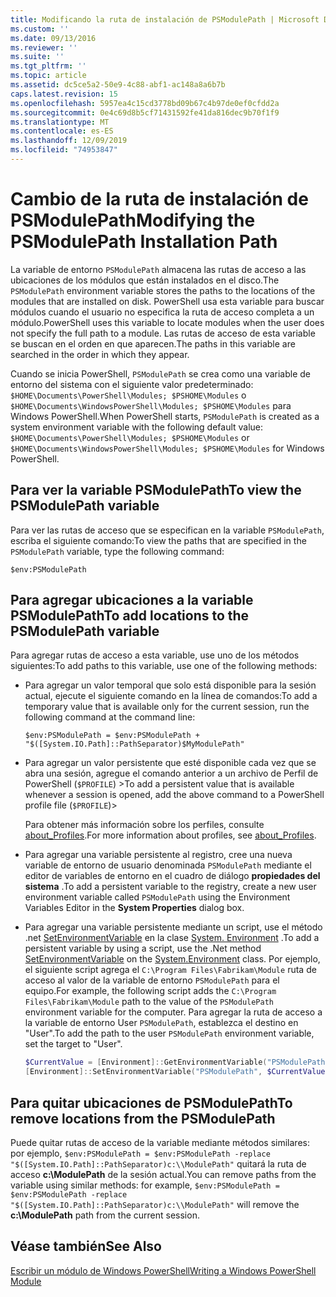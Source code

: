 ```yaml
---
title: Modificando la ruta de instalación de PSModulePath | Microsoft Docs
ms.custom: ''
ms.date: 09/13/2016
ms.reviewer: ''
ms.suite: ''
ms.tgt_pltfrm: ''
ms.topic: article
ms.assetid: dc5ce5a2-50e9-4c88-abf1-ac148a8a6b7b
caps.latest.revision: 15
ms.openlocfilehash: 5957ea4c15cd3778bd09b67c4b97de0ef0cfdd2a
ms.sourcegitcommit: 0e4c69d8b5cf71431592fe41da816dec9b70f1f9
ms.translationtype: MT
ms.contentlocale: es-ES
ms.lasthandoff: 12/09/2019
ms.locfileid: "74953847"
---
```

# <a name="modifying-the-psmodulepath-installation-path"></a><span data-ttu-id="b56fe-102">Cambio de la ruta de instalación de PSModulePath</span><span class="sxs-lookup"><span data-stu-id="b56fe-102">Modifying the PSModulePath Installation Path</span></span>

<span data-ttu-id="b56fe-103">La variable de entorno `PSModulePath` almacena las rutas de acceso a las ubicaciones de los módulos que están instalados en el disco.</span><span class="sxs-lookup"><span data-stu-id="b56fe-103">The `PSModulePath` environment variable stores the paths to the locations of the modules that are installed on disk.</span></span> <span data-ttu-id="b56fe-104">PowerShell usa esta variable para buscar módulos cuando el usuario no especifica la ruta de acceso completa a un módulo.</span><span class="sxs-lookup"><span data-stu-id="b56fe-104">PowerShell uses this variable to locate modules when the user does not specify the full path to a module.</span></span> <span data-ttu-id="b56fe-105">Las rutas de acceso de esta variable se buscan en el orden en que aparecen.</span><span class="sxs-lookup"><span data-stu-id="b56fe-105">The paths in this variable are searched in the order in which they appear.</span></span>

<span data-ttu-id="b56fe-106">Cuando se inicia PowerShell, `PSModulePath` se crea como una variable de entorno del sistema con el siguiente valor predeterminado: `$HOME\Documents\PowerShell\Modules; $PSHOME\Modules` o `$HOME\Documents\WindowsPowerShell\Modules; $PSHOME\Modules` para Windows PowerShell.</span><span class="sxs-lookup"><span data-stu-id="b56fe-106">When PowerShell starts, `PSModulePath` is created as a system environment variable with the following default value: `$HOME\Documents\PowerShell\Modules; $PSHOME\Modules` or `$HOME\Documents\WindowsPowerShell\Modules; $PSHOME\Modules` for Windows PowerShell.</span></span>

## <a name="to-view-the-psmodulepath-variable"></a><span data-ttu-id="b56fe-107">Para ver la variable PSModulePath</span><span class="sxs-lookup"><span data-stu-id="b56fe-107">To view the PSModulePath variable</span></span>

<span data-ttu-id="b56fe-108">Para ver las rutas de acceso que se especifican en la variable `PSModulePath`, escriba el siguiente comando:</span><span class="sxs-lookup"><span data-stu-id="b56fe-108">To view the paths that are specified in the `PSModulePath` variable, type the following command:</span></span>

`$env:PSModulePath`

## <a name="to-add-locations-to-the-psmodulepath-variable"></a><span data-ttu-id="b56fe-109">Para agregar ubicaciones a la variable PSModulePath</span><span class="sxs-lookup"><span data-stu-id="b56fe-109">To add locations to the PSModulePath variable</span></span>

<span data-ttu-id="b56fe-110">Para agregar rutas de acceso a esta variable, use uno de los métodos siguientes:</span><span class="sxs-lookup"><span data-stu-id="b56fe-110">To add paths to this variable, use one of the following methods:</span></span>

- <span data-ttu-id="b56fe-111">Para agregar un valor temporal que solo está disponible para la sesión actual, ejecute el siguiente comando en la línea de comandos:</span><span class="sxs-lookup"><span data-stu-id="b56fe-111">To add a temporary value that is available only for the current session, run the following command at the command line:</span></span>

  `$env:PSModulePath = $env:PSModulePath + "$([System.IO.Path]::PathSeparator)$MyModulePath"`

- <span data-ttu-id="b56fe-112">Para agregar un valor persistente que esté disponible cada vez que se abra una sesión, agregue el comando anterior a un archivo de Perfil de PowerShell (`$PROFILE`) ></span><span class="sxs-lookup"><span data-stu-id="b56fe-112">To add a persistent value that is available whenever a session is opened, add the above command to a PowerShell profile file (`$PROFILE`)></span></span>

  <span data-ttu-id="b56fe-113">Para obtener más información sobre los perfiles, consulte [about_Profiles](/powershell/module/microsoft.powershell.core/about/about_profiles).</span><span class="sxs-lookup"><span data-stu-id="b56fe-113">For more information about profiles, see [about_Profiles](/powershell/module/microsoft.powershell.core/about/about_profiles).</span></span>

- <span data-ttu-id="b56fe-114">Para agregar una variable persistente al registro, cree una nueva variable de entorno de usuario denominada `PSModulePath` mediante el editor de variables de entorno en el cuadro de diálogo **propiedades del sistema** .</span><span class="sxs-lookup"><span data-stu-id="b56fe-114">To add a persistent variable to the registry, create a new user environment variable called `PSModulePath` using the Environment Variables Editor in the **System Properties** dialog box.</span></span>

- <span data-ttu-id="b56fe-115">Para agregar una variable persistente mediante un script, use el método .net [SetEnvironmentVariable](https://docs.microsoft.com/dotnet/api/system.environment.setenvironmentvariable) en la clase [System. Environment](https://docs.microsoft.com/dotnet/api/system.environment) .</span><span class="sxs-lookup"><span data-stu-id="b56fe-115">To add a persistent variable by using a script, use the .Net method [SetEnvironmentVariable](https://docs.microsoft.com/dotnet/api/system.environment.setenvironmentvariable) on the [System.Environment](https://docs.microsoft.com/dotnet/api/system.environment) class.</span></span> <span data-ttu-id="b56fe-116">Por ejemplo, el siguiente script agrega el `C:\Program Files\Fabrikam\Module` ruta de acceso al valor de la variable de entorno `PSModulePath` para el equipo.</span><span class="sxs-lookup"><span data-stu-id="b56fe-116">For example, the following script adds the `C:\Program Files\Fabrikam\Module` path to the value of the `PSModulePath` environment variable for the computer.</span></span> <span data-ttu-id="b56fe-117">Para agregar la ruta de acceso a la variable de entorno User `PSModulePath`, establezca el destino en "User".</span><span class="sxs-lookup"><span data-stu-id="b56fe-117">To add the path to the user `PSModulePath` environment variable, set the target to "User".</span></span>

  ```powershell
  $CurrentValue = [Environment]::GetEnvironmentVariable("PSModulePath", "Machine")
  [Environment]::SetEnvironmentVariable("PSModulePath", $CurrentValue + [System.IO.Path]::PathSeparator + "C:\Program Files\Fabrikam\Modules", "Machine")

  ```

## <a name="to-remove-locations-from-the-psmodulepath"></a><span data-ttu-id="b56fe-118">Para quitar ubicaciones de PSModulePath</span><span class="sxs-lookup"><span data-stu-id="b56fe-118">To remove locations from the PSModulePath</span></span>

<span data-ttu-id="b56fe-119">Puede quitar rutas de acceso de la variable mediante métodos similares: por ejemplo, `$env:PSModulePath = $env:PSModulePath -replace "$([System.IO.Path]::PathSeparator)c:\\ModulePath"` quitará la ruta de acceso **c:\ModulePath** de la sesión actual.</span><span class="sxs-lookup"><span data-stu-id="b56fe-119">You can remove paths from the variable using similar methods: for example, `$env:PSModulePath = $env:PSModulePath -replace "$([System.IO.Path]::PathSeparator)c:\\ModulePath"` will remove the **c:\ModulePath** path from the current session.</span></span>

## <a name="see-also"></a><span data-ttu-id="b56fe-120">Véase también</span><span class="sxs-lookup"><span data-stu-id="b56fe-120">See Also</span></span>

[<span data-ttu-id="b56fe-121">Escribir un módulo de Windows PowerShell</span><span class="sxs-lookup"><span data-stu-id="b56fe-121">Writing a Windows PowerShell Module</span></span>](./writing-a-windows-powershell-module.md)

